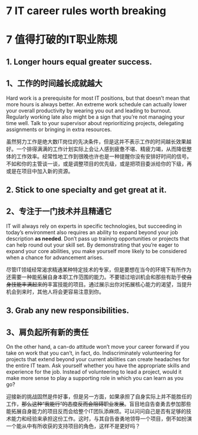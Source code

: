 # 7 IT career rules worth breaking

# 7 值得打破的IT职业陈规

## 1. Longer hours equal greater success.

## 1、工作的时间越长成就越大

Hard work is a prerequisite for most IT positions, but that doesn’t mean that more hours is always better. An extreme work schedule can actually lower your overall productivity by wearing you out and leading to burnout. Regularly working late also might be a sign that you’re not managing your time well. Talk to your supervisor about reprioritizing projects, delegating assignments or bringing in extra resources.

虽然努力工作是绝大数IT岗位的先决条件，但是这并不表示工作的时间越长效果越好。一个排得满满的工作计划实际上会让人感到疲惫不堪、精疲力竭，从而降低整体的工作效率。经常性地工作到很晚也许也是一种提醒你没有安排好时间的信号。不如和你的主管谈一谈，或是调整项目的优先级，或是把项目委派给你的下级，再或是在项目中加入新的资源。

## 2. Stick to one specialty and get great at it.

## 2、专注于一门技术并且精通它

IT will always rely on experts in specific technologies, but succeeding in today’s environment also requires an ability to expand beyond your job description **as needed**. Don’t pass up training opportunities or projects that can help round out your skill set. By demonstrating that you’re eager to expand your core abilities, you make yourself more likely to be considered when a chance for advancement arises.

尽管IT领域经常渴求精通某种特定技术的专家，但是要想在当今的环境下有所作为还需要一种能拓展自身本职工作范围的能力。不要错过培训机会和那些有助于~~使自身技能丰满起来的~~丰富技能的项目。通过展示出你对拓展核心能力的渴望，当提升机会到来时，其他人将会更容易注意到你。

## 3. Grab any new responsibilities.

## 3、肩负起所有新的责任

On the other hand, a can-do attitude won’t move your career forward if you take on work that you can’t, in fact, do. Indiscriminately volunteering for projects that extend beyond your current abilities can create headaches for the entire IT team. Ask yourself whether you have the appropriate skills and experience for the job. Instead of volunteering to lead a project, would it make more sense to play a supporting role in which you can learn as you go?

迎接新的挑战固然是件好事，但是另一方面，如果承担了自身实际上并不能胜任的工作，~~那么这种“我能行”的态度反而会阻碍职业发展~~。盲目地自告奋勇去参加那些能拓展自身能力的项目反而会给整个IT团队添麻烦。可以问问自己是否有足够的技术能力和经验来承担这份工作。这时，与其自告奋勇地领导一个项目，倒不如扮演一个能从中有所收获的支持项目的角色，这样不是更好吗？
